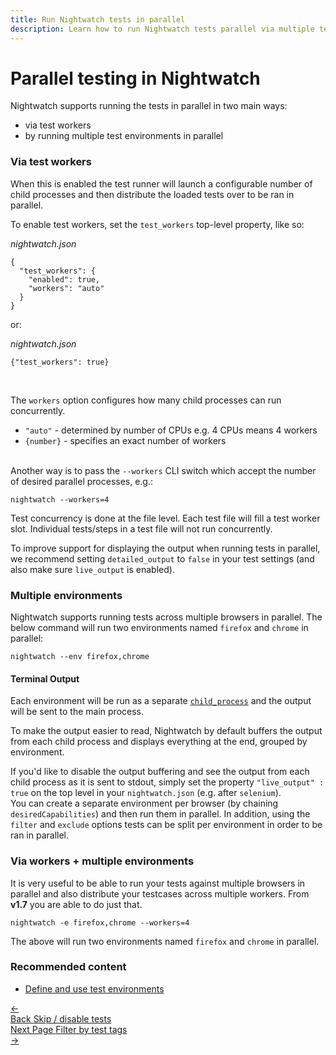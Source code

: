 ```yaml
---
title: Run Nightwatch tests in parallel
description: Learn how to run Nightwatch tests parallel via multiple test works or multiple environments.
---
```


<div class="page-header"><h1>Parallel testing in Nightwatch</h1></div>

Nightwatch supports running the tests in parallel in two main ways:
- via test workers
- by running multiple test environments in parallel

### Via test workers

When this is enabled the test runner will launch a configurable number of child processes and then distribute the loaded tests over to be ran in parallel.

To enable test workers, set the `test_workers` top-level property, like so:

<div class="sample-test">
<i>nightwatch.json</i><pre class="line-numbers"><code class="language-javascript">{
  "test_workers": {
    "enabled": true,
    "workers": "auto"
  }
}
</code></pre></div>

or:

<div class="sample-test"><i>nightwatch.json</i><pre><code class="language-javascript">{"test_workers": true}</code></pre></div>

<br>

The `workers` option configures how many child processes can run concurrently.

- `"auto"` - determined by number of CPUs e.g. 4 CPUs means 4 workers
- `{number}` - specifies an exact number of workers

<br>
Another way is to pass the <code>--workers</code> CLI switch which accept the number of desired parallel processes, e.g.:
<pre><code class="language-bash">nightwatch --workers=4</code></pre>

Test concurrency is done at the file level. Each test file will fill a test worker slot. Individual tests/steps in a test file will not run concurrently.

<div class="alert alert-warning">
To improve support for displaying the output when running tests in parallel, we recommend setting <code>detailed_output</code> to <code>false</code> in your test settings (and also make sure <code>live_output</code> is enabled).
</div>

### Multiple environments

Nightwatch supports running tests across multiple browsers in parallel. The below command will run two environments named `firefox` and `chrome` in parallel:

<pre><code class="language-bash">nightwatch --env firefox,chrome</code></pre>


#### Terminal Output

Each environment will be run as a separate [`child_process`](https://nodejs.org/api/child_process.html) and the output will be sent to the main process.

To make the output easier to read, Nightwatch by default buffers the output from each child process and displays everything at the end, grouped by environment.

<div class="alert alert-warning">
  If you'd like to disable the output buffering and see the output from each child process as it is sent to stdout, simply set the property <code>"live_output" : true</code> on the top level in your <code>nightwatch.json</code> (e.g. after <code>selenium</code>).
</div>

<div class="alert alert-info">
  You can create a separate environment per browser (by chaining <code>desiredCapabilities</code>) and then run them in parallel. In addition, using the <code>filter</code> and <code>exclude</code> options tests can be split per environment in order to be ran in parallel.
</div>

### Via workers + multiple environments

It is very useful to be able to run your tests against multiple browsers in parallel and also distribute your testcases across multiple workers.
From **v1.7** you are able to do just that.

<pre><code class="language-bash">nightwatch -e firefox,chrome --workers=4</code></pre>

The above will run two environments named `firefox` and `chrome` in parallel.

### Recommended content
- [Define and use test environments](https://nightwatchjs.org/guide/configuration/define-test-environments.html)

 <div class="doc-pagination pt-40">
  <div class="previous">
    <a href="/guide/running-tests/skipping-disabling-tests.html">
      <span>←</span>
        <div class="d-flex flex-column">
          <span class="smallT">Back</span>
          <span class="bigT">Skip / disable tests</span>
        </div>
    </a>
  </div>
  <div class="next">
    <a href="/guide/running-tests/filtering-by-test-tags.html">
        <div class="d-flex flex-column">
          <span class="smallT">Next Page</span>
          <span class="bigT">Filter by test tags</span>
        </div>
        <span>→</span>
    </a>
  </div>
</div>